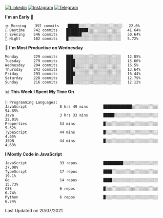 [![Linkedin](https://img.shields.io/badge/-Archie-blue?style=flat-square&labelColor=gray&logo=Linkedin&logoColor=white&link=https://www.linkedin.com/in/archisdi)](https://www.linkedin.com/in/archisdi)
[![Instagram](https://img.shields.io/badge/-@archisdi-orange?style=flat-square&labelColor=gray&logo=Instagram&logoColor=white&link=https://www.instagram.com/archisdi)](https://www.instagram.com/archisdi)
[![Telegram](https://img.shields.io/badge/-aai-informational?style=flat-square&labelColor=gray&logo=telegram&logoColor=white&link=https://t.me/archisdi)](https://t.me/archisdi)

<!--START_SECTION:waka-->
**I'm an Early 🐤** 

```text
🌞 Morning    392 commits    █████░░░░░░░░░░░░░░░░░░░░   22.0% 
🌆 Daytime    742 commits    ██████████░░░░░░░░░░░░░░░   41.64% 
🌃 Evening    546 commits    ███████░░░░░░░░░░░░░░░░░░   30.64% 
🌙 Night      102 commits    █░░░░░░░░░░░░░░░░░░░░░░░░   5.72%

```
📅 **I'm Most Productive on Wednesday** 

```text
Monday       229 commits    ███░░░░░░░░░░░░░░░░░░░░░░   12.85% 
Tuesday      279 commits    ████░░░░░░░░░░░░░░░░░░░░░   15.66% 
Wednesday    294 commits    ████░░░░░░░░░░░░░░░░░░░░░   16.5% 
Thursday     243 commits    ███░░░░░░░░░░░░░░░░░░░░░░   13.64% 
Friday       293 commits    ████░░░░░░░░░░░░░░░░░░░░░   16.44% 
Saturday     228 commits    ███░░░░░░░░░░░░░░░░░░░░░░   12.79% 
Sunday       216 commits    ███░░░░░░░░░░░░░░░░░░░░░░   12.12%

```


📊 **This Week I Spent My Time On** 

```text
💬 Programming Languages: 
JavaScript               8 hrs 49 mins       █████████████░░░░░░░░░░░░   54.65% 
Java                     3 hrs 33 mins       █████░░░░░░░░░░░░░░░░░░░░   22.01% 
Properties               53 mins             █░░░░░░░░░░░░░░░░░░░░░░░░   5.52% 
TypeScript               44 mins             █░░░░░░░░░░░░░░░░░░░░░░░░   4.65% 
JSON                     44 mins             █░░░░░░░░░░░░░░░░░░░░░░░░   4.63%

```

**I Mostly Code in JavaScript** 

```text
JavaScript               33 repos            █████████░░░░░░░░░░░░░░░░   37.08% 
TypeScript               17 repos            ████░░░░░░░░░░░░░░░░░░░░░   19.1% 
Go                       14 repos            ████░░░░░░░░░░░░░░░░░░░░░   15.73% 
CSS                      6 repos             █░░░░░░░░░░░░░░░░░░░░░░░░   6.74% 
Python                   6 repos             █░░░░░░░░░░░░░░░░░░░░░░░░   6.74%

```



 Last Updated on 20/07/2021
<!--END_SECTION:waka-->